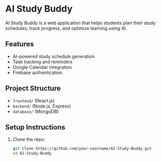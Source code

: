 # AI Study Buddy

AI Study Buddy is a web application that helps students plan their study schedules, track progress, and optimize learning using AI.

## Features
- AI-powered study schedule generation
- Task tracking and reminders
- Google Calendar integration
- Firebase authentication

## Project Structure
- `frontend/` (React.js)
- `backend/` (Node.js, Express)
- `database/` (MongoDB)

## Setup Instructions
1. Clone the repo:
   ```sh
   git clone https://github.com/your-username/AI-Study-Buddy.git
   cd AI-Study-Buddy

